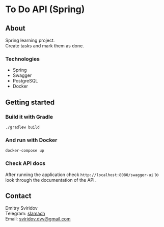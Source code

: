 # To Do API (Spring)

## About

Spring learning project.  
Create tasks and mark them as done.

### Technologies

- Spring
- Swagger
- PostgreSQL
- Docker

## Getting started

### Build it with Gradle

```
./gradlew build
```

### And run with Docker

```
docker-compose up
```

### Check API docs

After running the application check `http://localhost:8080/swagger-ui`
to look through the documentation of the API.

## Contact

Dmitry Sviridov  
Telegram: [slamach](https://t.me/slamach)  
Email: sviridov.dvv@gmail.com
